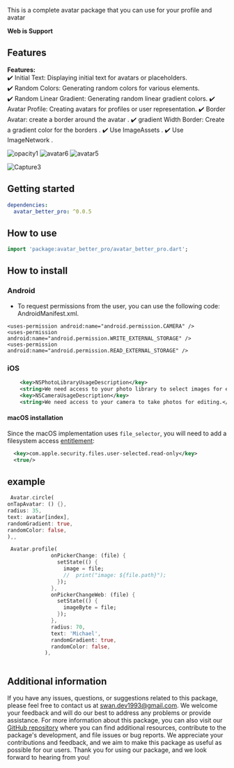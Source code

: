 This is a complete avatar package that you can use for your profile and avatar

**Web is Support** 

## Features

**Features:**  
✔️ Initial Text: Displaying initial text for avatars or placeholders.  
✔️ Random Colors: Generating random colors for various elements.  
✔️ Random Linear Gradient: Generating random linear gradient colors.
✔️ Avatar Profile: Creating avatars for profiles or user representation.
✔️ Border Avatar: create a border around the avatar .
✔️ gradient Width Border: Create a gradient color for the borders .
✔️ Use ImageAssets .
✔️ Use ImageNetwork .

![opacity1](https://github.com/user-attachments/assets/d9aba25d-0de4-432f-a066-3407d235cffe)
![avatar6](https://github.com/user-attachments/assets/8e176a21-6ec7-47f1-bdd6-ab417851d7cd)
![avatar5](https://github.com/user-attachments/assets/d226ecba-fd44-4d3f-8f7b-86a8b8bcc94a)


![Capture3](https://github.com/SwanFlutter/avatar_better_pro/assets/151648897/5b229562-fb6d-40fc-a3aa-0655284c3968)




## Getting started

```yaml
dependencies:
  avatar_better_pro: ^0.0.5
```

## How to use

```dart
import 'package:avatar_better_pro/avatar_better_pro.dart';

```

## How to install

### Android

- To request permissions from the user, you can use the following code: AndroidManifest.xml.

```
<uses-permission android:name="android.permission.CAMERA" />
<uses-permission android:name="android.permission.WRITE_EXTERNAL_STORAGE" />
<uses-permission android:name="android.permission.READ_EXTERNAL_STORAGE" />

```


### iOS

```xml
    <key>NSPhotoLibraryUsageDescription</key>
    <string>We need access to your photo library to select images for editing.</string>
    <key>NSCameraUsageDescription</key>
    <string>We need access to your camera to take photos for editing.</string>
```


#### macOS installation

Since the macOS implementation uses `file_selector`, you will need to
add a filesystem access
[entitlement](https://docs.flutter.dev/platform-integration/macos/building#entitlements-and-the-app-sandbox):
```xml
  <key>com.apple.security.files.user-selected.read-only</key>
  <true/>
```

## example

```dart
 Avatar.circle(
onTapAvatar: () {},
radius: 35,
text: avatar[index],
randomGradient: true,
randomColor: false,
),,
```

```dart
 Avatar.profile(
              onPickerChange: (file) {
                setState(() {
                  image = file;
                  //  print("image: ${file.path}");
                });
              },
              onPickerChangeWeb: (file) {
                setState(() {
                  imageByte = file;
                });
              },
              radius: 70,
              text: 'Michael',
              randomGradient: true,
              randomColor: false,
            ),
                          
```



## Additional information

If you have any issues, questions, or suggestions related to this package, please feel free to contact us at [swan.dev1993@gmail.com](mailto:swan.dev1993@gmail.com). We welcome your feedback and will do our best to address any problems or provide assistance.
For more information about this package, you can also visit our [GitHub repository](https://github.com/SwanFlutter/avatar_better_pro) where you can find additional resources, contribute to the package's development, and file issues or bug reports. We appreciate your contributions and feedback, and we aim to make this package as useful as possible for our users.
Thank you for using our package, and we look forward to hearing from you!
